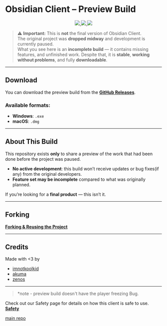 # Obsidian Client – Preview Build

<p align="center">
  <a href="https://github.com/imnotkoolkid/OBSIDIAN-CLIENT-PREVIEW/releases/latest">
    <img src="https://img.shields.io/github/downloads/imnotkoolkid/OBSIDIAN-CLIENT-preview/total?style=for-the-badge&logo=github&logoColor=white" />
  </a>

  <a href="https://discord.gg/KmRzbNPWfQ">
    <img src="https://img.shields.io/badge/Join-Discord-5661F5?style=for-the-badge&logo=discord&logoColor=white" />
  </a>

  <a href="https://obsidianclient.pages.dev/">
    <img src="https://img.shields.io/badge/Visit-Website-black?style=for-the-badge&logo=Google-Chrome&logoColor=white" />
  </a>
</p>

> ⚠️ **Important:** This is **not** the final version of Obsidian Client.  
> The original project was **dropped midway** and development is currently paused.  
> What you see here is an **incomplete build** — it contains missing features, and unfinished work.
> Despite that, it is **stable**, **working without problems**, and fully **downloadable**.

---
##  Download

You can download the preview build from the [**GitHub Releases**](https://github.com/imnotkoolkid/OBSIDIAN-CLIENT-preview/releases).

### Available formats:
- **Windows**: `.exe`
- **macOS**: `.dmg`

---

##  About This Build

This repository exists **only** to share a preview of the work that had been done before the project was paused.  
- **No active development**: this build won’t receive updates or bug fixes(if any) from the original developers.
- **Feature set may be incomplete** compared to what was originally planned.
  
If you’re looking for a **final product** — this isn’t it.

---

## Forking

[**Forking & Reusing the Project**](https://github.com/imnotkoolkid/OBSIDIAN-CLIENT?tab=readme-ov-file#forking--reusing-the-project)

---

## Credits

Made with <3 by

- [imnotkoolkid](https://github.com/imnotkoolkid)  
- [akuma](https://github.com/KirkaMiddleMenScripts)  
- [zenos](https://github.com/Dev-Zenos)  

---
> *note - preview build doesn't have the player freezing Bug.

Check out our Safety page for details on how this client is safe to use. [**Safety**](https://obsidianclient.pages.dev/safety) 

[main repo](https://github.com/imnotkoolkid/OBSIDIAN-CLIENT)
